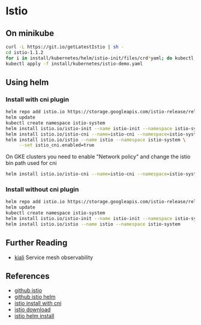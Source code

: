 # Istio

## On minikube

```bash
curl -L https://git.io/getLatestIstio | sh -
cd istio-1.1.2
for i in install/kubernetes/helm/istio-init/files/crd*yaml; do kubectl apply -f $i; done
kubectl apply -f install/kubernetes/istio-demo.yaml
```


## Using helm
### Install with cni plugin
```bash
helm repo add istio.io https://storage.googleapis.com/istio-release/releases/1.1.2/charts/
helm update
kubectl create namespace istio-system
helm install istio.io/istio-init --name istio-init --namespace istio-system --set istio_cni.enabled=true
helm install istio.io/istio-cni --name=istio-cni --namespace=istio-system
helm install istio.io/istio --name istio --namespace istio-system \
     --set istio_cni.enabled=true
```
On GKE clusters you need to enable "Network policy" and change the istio bin path used for cni
```bash
helm install istio.io/istio-cni --name=istio-cni --namespace=istio-system --set cniBinDir=/home/kubernetes/bin
```

### Install without cni plugin
```bash
helm repo add istio.io https://storage.googleapis.com/istio-release/releases/1.1.2/charts/
helm update
kubectl create namespace istio-system
helm install istio.io/istio-init --name istio-init --namespace istio-system
helm install istio.io/istio --name istio --namespace istio-system
```

## Further Reading

- [kiali](https://www.kiali.io/) Service mesh observability

## References

- [github istio](https://github.com/istio/istio)
- [github istio helm](https://github.com/istio/istio/tree/master/install/kubernetes/helm/istio)
- [istio install with cni](https://istio.io/docs/setup/kubernetes/additional-setup/cni/)
- [istio download](https://istio.io/docs/setup/kubernetes/download/)
- [istio helm install](https://istio.io/docs/setup/kubernetes/install/helm/)

